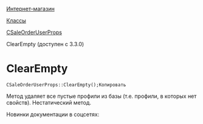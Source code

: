 [Интернет-магазин](/api_help/sale/index.php)

[Классы](/api_help/sale/classes/index.php)

[CSaleOrderUserProps](/api_help/sale/classes/csaleorderuserprops/index.php)

ClearEmpty (доступен с 3.3.0)

ClearEmpty
==========

```
CSaleOrderUserProps::ClearEmpty();Копировать
```

Метод удаляет все пустые профили из базы (т.е. профили, в которых нет свойств). Нестатический метод.

Новинки документации в соцсетях: